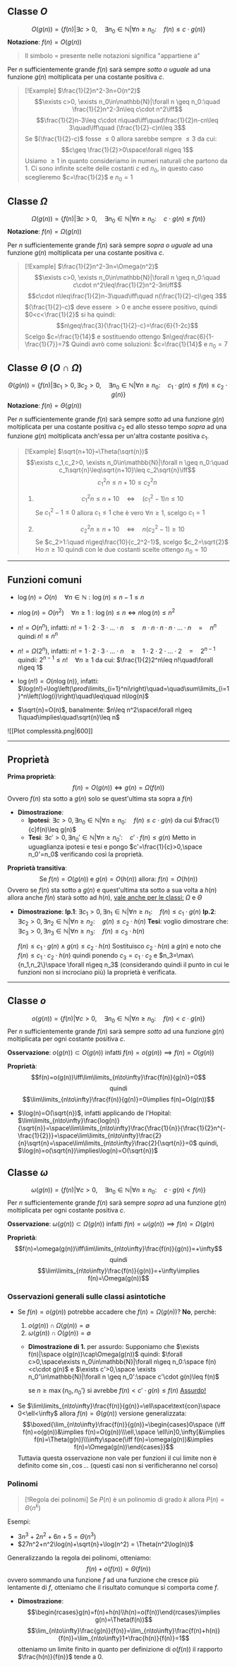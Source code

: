 ## Classe $O$
$$O(g(n))=\{f(n)|\exists c>0,\quad \exists n_0\in\mathbb{N}|\forall n \geq n_0:\quad f(n)\leq c\cdot g(n)\}$$
**Notazione**: $f(n)=O(g(n))$ 

>Il simbolo $=$ presente nelle notazioni significa "appartiene a"

Per $n$ sufficientemente grande $f(n)$ sarà sempre _sotto o uguale_ ad una funzione $g(n)$ moltiplicata per una costante positiva $c$.

>[!Example]
>$\frac{1}{2}n^2-3n=O(n^2)$
>$$\exists c>0, \exists n_0\in\mathbb{N}|\forall n \geq n_0:\quad \frac{1}{2}n^2-3n\leq c\cdot n^2\iff$$
>$$\frac{1}{2}n-3\leq c\cdot n\quad\iff\quad\frac{1}{2}n-cn\leq 3\quad\iff\quad (\frac{1}{2}-c)n\leq 3$$
>Se $(\frac{1}{2}-c)$ fosse $\leq 0$ allora sarebbe sempre $\leq 3$ da cui:
>$$c\geq \frac{1}{2}>0\space\forall n\geq 1$$
>Usiamo $\geq 1$ in quanto consideriamo in numeri naturali che partono da 1.
>Ci sono infinite scelte delle costanti $c$ ed $n_0$, in questo caso sceglieremo $c=\frac{1}{2}$ e $n_0=1$

## Classe $\Omega$
$$\Omega(g(n))=\{f(n)|\exists c>0,\quad \exists n_0\in\mathbb{N}|\forall n \geq n_0:\quad c\cdot g(n)\leq f(n)\}$$
**Notazione**: $f(n)=\Omega(g(n))$

Per $n$ sufficientemente grande $f(n)$ sarà sempre _sopra o uguale_ ad una funzione $g(n)$ moltiplicata per una costante positiva $c$.

>[!Example]
>$\frac{1}{2}n^2-3n=\Omega(n^2)$
>$$\exists c>0, \exists n_0\in\mathbb{N}|\forall n \geq n_0:\quad c\cdot n^2\leq\frac{1}{2}n^2-3n\iff$$
>$$c\cdot n\leq\frac{1}{2}n-3\quad\iff\quad n(\frac{1}{2}-c)\geq 3$$
>$(\frac{1}{2}-c)$ deve essere $>0$ e anche essere positivo, quindi $0<c<\frac{1}{2}$ si ha quindi:
>$$n\geq\frac{3}{\frac{1}{2}-c}=\frac{6}{1-2c}$$
>Scelgo $c=\frac{1}{14}$ e sostituendo ottengo $n\geq\frac{6}{1-\frac{1}{7}}=7$
>Quindi avrò come soluzioni: $c=\frac{1}{14}$ e $n_0=7$

## Classe $\Theta$ ($O\cap \Omega$)
$$\Theta(g(n))=\{f(n)|\exists c_1>0,\exists c_2>0,\quad \exists n_0\in\mathbb{N}|\forall n \geq n_0:\quad c_1\cdot g(n)\leq f(n)\leq c_2\cdot g(n)\}$$
**Notazione**: $f(n)=\Theta(g(n))$

Per $n$ sufficientemente grande $f(n)$ sarà sempre _sotto_ ad una funzione $g(n)$ moltiplicata per una costante positiva $c_2$ ed allo stesso tempo _sopra_ ad una funzione $g(n)$ moltiplicata anch'essa per un'altra costante positiva $c_1$.

>[!Example]
>$\sqrt{n+10}=\Theta(\sqrt{n})$
>$$\exists c_1,c_2>0, \exists n_0\in\mathbb{N}|\forall n \geq n_0:\quad c_1\sqrt{n}\leq\sqrt{n+10}\leq c_2\sqrt{n}\iff$$
>$$c_1^2n\leq n+10\leq c_2^2n$$
>1. $$c_1^2n\leq n+10\quad\iff\quad (c_1^2-1)n\leq 10$$
>	Se $c_1^2-1\leq 0$ allora $c_1\leq 1$ che è vero $\forall n \geq 1$, scelgo $c_1=1$
>
>2. $$c_2^2n\geq n+10\quad\iff\quad n(c_2^2-1)\geq 10$$
>	Se $c_2>1:\quad n\geq\frac{10}{c_2^2-1}$, scelgo $c_2=\sqrt{2}$
>Ho $n\geq 10$ quindi con le due costanti scelte ottengo $n_0=10$

---
## Funzioni comuni
- $\log(n)=O(n)\quad\forall n\in\mathbb{N}:\log(n)\leq n-1\leq n$

- $n\log(n)=O(n^2)\quad\forall n \geq 1:\log(n)\leq n\iff n\log(n)\leq n^2$

- $n!=O(n^n)$, infatti:
	$n!=1\cdot 2\cdot 3\cdot ... \cdot n\quad\leq\quad n\cdot n\cdot n\cdot n\cdot ...\cdot n\quad=\quad n^n$
	quindi $n!\leq n^n$

- $n!=\Omega(2^n)$, infatti:
	$n!=1\cdot 2\cdot 3\cdot ... \cdot n\quad\geq\quad1\cdot 2\cdot 2\cdot ... \cdot 2\quad=\quad 2^{n-1}$
	quindi: $2^{n-1}\leq n!\quad\forall n\geq 1$
	da cui: $\frac{1}{2}2^n\leq n!\quad\forall n\geq 1$

- $\log(n!)=O(n\log(n))$, infatti:
	$\log(n!)=\log\left(\prod\limits_{i=1}^ni\right)\quad=\quad\sum\limits_{i=1}^n\left(\log(i)\right)\quad\leq\quad n\log(n)$

- $\sqrt{n}=O(n)$, banalmente:
	$n\leq n^2\space\forall n\geq 1\quad\implies\quad\sqrt{n}\leq n$

![[Plot complessità.png|600]]

---

## Proprietà
**Prima proprietà**:
$$f(n)=O(g(n))\iff g(n)=\Omega(f(n))$$
Ovvero $f(n)$ sta sotto a $g(n)$ solo se quest'ultima sta sopra a $f(n)$
- **Dimostrazione**:
	- **Ipotesi**: $\exists c > 0,\exists n_0\in\mathbb{N}|\forall n\geq n_0:\quad f(n)\leq c\cdot g(n)$ da cui $\frac{1}{c}f(n)\leq g(n)$
	- **Tesi**: $\exists c'>0,\exists n_0'\in\mathbb{N}|\forall n\geq n_0':\quad c'\cdot f(n)\leq g(n)$
	 Metto in uguaglianza ipotesi e tesi e pongo $c'=\frac{1}{c}>0,\space n_0'=n_0$ verificando così la proprietà.

**Proprietà transitiva**:
$$\text{Se }f(n)=O(g(n))\text{ e }g(n)=O(h(n))\text{ allora: }f(n)=O(h(n))$$
Ovvero se $f(n)$ sta sotto a $g(n)$ e quest'ultima sta sotto a sua volta a $h(n)$ allora anche $f(n)$ starà sotto ad $h(n)$, <u>vale anche per le classi:</u> $\Omega$ e $\Theta$ 
- **Dimostrazione**:
	 **Ip.1**: $\exists c_1>0,\exists n_1\in\mathbb{N}|\forall n\geq n_1:\quad f(n)\leq c_1\cdot g(n)$
	 **Ip.2**: $\exists c_2>0,\exists n_2\in\mathbb{N}|\forall n\geq n_2:\quad g(n)\leq c_2\cdot h(n)$
	 **Tesi**: voglio dimostrare che: $\exists c_3>0,\exists n_3\in\mathbb{N}|\forall n\geq n_3:\quad f(n)\leq c_3\cdot h(n)$
	 
	 $f(n)\leq c_1\cdot g(n)\land g(n)\leq c_2\cdot h(n)$
	 Sostituisco $c_2\cdot h(n)$ a $g(n)$ e noto che $f(n)\leq c_1\cdot c_2\cdot h(n)$ quindi ponendo $c_3 = c_1\cdot c_2$ e $n_3=\max\{n_1,n_2\}\space \forall n\geq n_3$ (considerando quindi il punto in cui le funzioni non si incrociano più) la proprietà è verificata.
---

## Classe $o$ 
$$o(g(n))=\{f(n)|\forall c>0,\quad\exists n_0\in\mathbb{N}|\forall n\geq n_0:\quad f(n)<c\cdot g(n)\}$$
Per $n$ sufficientemente grande $f(n)$ sarà sempre _sotto_ ad una funzione $g(n)$ moltiplicata per ogni costante positiva $c$.

**Osservazione**: $o(g(n))\subset O(g(n))$ infatti $f(n)=o(g(n))\implies f(n)=O(g(n))$ 

**Proprietà**:
$$f(n)=o(g(n))\iff\lim\limits_{n\to\infty}\frac{f(n)}{g(n)}=0$$
$$\text{quindi}$$
$$\lim\limits_{n\to\infty}\frac{f(n)}{g(n)}=0\implies f(n)=O(g(n))$$
- $\log(n)=O(\sqrt{n})$, infatti applicando de l'Hopital:
	$\lim\limits_{n\to\infty}\frac{log(n)}{\sqrt{n}}=\space\lim\limits_{n\to\infty}\frac{\frac{1}{n}}{\frac{1}{2}n^{-\frac{1}{2}}}=\space\lim\limits_{n\to\infty}\frac{2}{n}\sqrt{n}=\space\lim\limits_{n\to\infty}\frac{2}{\sqrt{n}}=0$ 
	quindi, $\log(n)=o(\sqrt{n})\implies\log(n)=O(\sqrt{n})$

## Classe $\omega$
$$\omega(g(n))=\{f(n)|\forall c>0,\quad\exists n_0\in\mathbb{N}|\forall n\geq n_0:\quad c\cdot g(n)<f(n)\}$$
Per $n$ sufficientemente grande $f(n)$ sarà sempre _sopra_ ad una funzione $g(n)$ moltiplicata per ogni costante positiva $c$.

**Osservazione**: $\omega(g(n))\subset \Omega(g(n))$ infatti $f(n)=\omega(g(n))\implies f(n)=\Omega(g(n)$

**Proprietà**:
$$f(n)=\omega(g(n))\iff\lim\limits_{n\to\infty}\frac{f(n)}{g(n)}=+\infty$$
$$\text{quindi}$$
$$\lim\limits_{n\to\infty}\frac{f(n)}{g(n)}=+\infty\implies f(n)=\Omega(g(n))$$
### Osservazioni generali sulle classi asintotiche
- Se $f(n)=o(g(n))$ potrebbe accadere che $f(n)=\Omega(g(n))$?
	**No**, perchè:
	1. $o(g(n))\cap\Omega(g(n))=\emptyset$
	2. $\omega(g(n))\cap O(g(n))=\emptyset$

	- **Dimostrazione di 1.** per assurdo:
		Supponiamo che $\exists f(n)|\space o(g(n))\cap\Omega(g(n))$
		quindi:
		$\forall c>0,\space\exists n_0\in\mathbb{N}|\forall n\geq n_0:\space f(n)<c\cdot g(n)$
		e
		$\exists c'>0,\space \exists n_0'\in\mathbb{N}|\forall n \geq n_0':\space c'\cdot g(n)\leq f(n)$

		se $n\geq \max\{n_0, n_0'\}$ si avrebbe $f(n)<c'\cdot g(n)\leq f(n)$ <u>Assurdo!</u>

- Se $\lim\limits_{n\to\infty}\frac{f(n)}{g(n)}=\ell\space\text{con}\space 0<\ell<\infty$ allora $f(n)=\Theta(g(n))$
	versione generalizzata:
	$$\boxed{\lim_{n\to\infty}\frac{f(n)}{g(n)}=\begin{cases}0\space (\iff f(n)=o(g(n))&\implies f(n)=O(g(n))\\\ell,\space \ell\in]0,\infty[&\implies f(n)=\Theta(g(n))\\\infty\space(\iff f(n)=\omega(g(n))&\implies f(n)=\Omega(g(n))\end{cases}}$$
	Tuttavia questa osservazione non vale per funzioni il cui limite non è definito come $\sin,\cos...$ (questi casi non si verificheranno nel corso)	

### Polinomi
>[!Regola dei polinomi]
>Se $P(n)$ è un polinomio di grado $k$ allora $P(n)=\Theta(n^k)$

Esempi:
- $3n^3+2n^2+6n+5=\Theta(n^3)$
- $27n^2+n^2\log(n)+\sqrt{n}+\log(n^2) = \Theta(n^2\log(n))$

Generalizzando la regola dei polinomi, otteniamo:
$$f(n)+o(f(n))=\Theta(f(n))$$
ovvero sommando una funzione $f$ ad una funzione che cresce più lentamente di $f$, otteniamo che il risultato comunque si comporta come $f$.

- **Dimostrazione**:
	$$\begin{rcases}g(n)=f(n)+h(n)\\h(n)=o(f(n))\end{rcases}\implies g(n)=\Theta(f(n))$$
	$$\lim_{n\to\infty}\frac{g(n)}{f(n)}=\lim_{n\to\infty}\frac{f(n)+h(n)}{f(n)}=\lim_{n\to\infty}1+\frac{h(n)}{f(n)}=1$$
	otteniamo un limite finito in quanto per definizione di $o(f(n))$ il rapporto $\frac{h(n)}{f(n)}$ tende a $0$.
